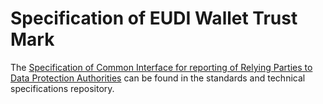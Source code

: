# Specification of EUDI Wallet Trust Mark

The [Specification of Common Interface for reporting of Relying Parties to Data Protection Authorities](https://github.com/eu-digital-identity-wallet/eudi-doc-standards-and-technical-specifications-private/blob/feature/ts-9-first-draft/docs/technical-specifications/ts8-common-interface-for-reporting-of-wrp-to-dpa.md) can be found in the standards and technical specifications repository.

